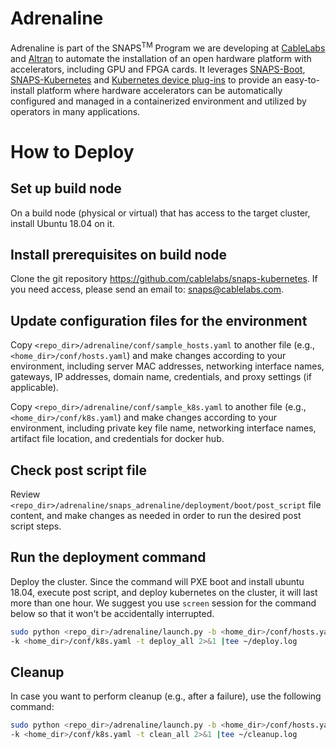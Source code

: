 # Adrenaline

Adrenaline is part of the SNAPS<sup>TM</sup> Program we are developing at
[CableLabs](http://cablelabs.com/) and [Altran](http://altran.com/)
to automate the installation of an open hardware platform with accelerators,
including GPU and FPGA cards. It leverages
[SNAPS-Boot](https://github.com/cablelabs/snaps-boot),
[SNAPS-Kubernetes](https://github.com/cablelabs/snaps-kubernetes) and
[Kubernetes device plug-ins](https://kubernetes.io/docs/concepts/extend-kubernetes/compute-storage-net/device-plugins/)
to provide an easy-to-install platform where hardware accelerators can be
automatically configured and managed in a containerized environment and 
utilized by operators in many applications. 

# How to Deploy
## Set up build node
On a build node (physical or virtual) that has access to the target cluster, 
install Ubuntu 18.04 on it.

## Install prerequisites on build node
Clone the git repository https://github.com/cablelabs/snaps-kubernetes. If you
need access, please send an email to: 
[snaps@cablelabs.com](mailto:snaps@cablelabs.com).

## Update configuration files for the environment
Copy <code><repo_dir>/adrenaline/conf/sample_hosts.yaml</code> to another file
(e.g., <code><home_dir>/conf/hosts.yaml</code>) and make changes according to
your environment, including server MAC addresses, networking interface names,
gateways, IP addresses, domain name, credentials, and proxy settings (if 
applicable).

Copy <code><repo_dir>/adrenaline/conf/sample_k8s.yaml</code> to another file
(e.g., <code><home_dir>/conf/k8s.yaml</code>) and make changes according to
your environment, including private key file name, networking interface names,
artifact file location, and credentials for docker hub.

## Check post script file
Review 
<code><repo_dir>/adrenaline/snaps_adrenaline/deployment/boot/post_script</code>
file content, and make changes as needed in order to run the desired post
script steps.

## Run the deployment command
Deploy the cluster. Since the command will PXE boot and install ubuntu 18.04, 
execute post script, and deploy kubernetes on the cluster, it will last more 
than one hour. We suggest you use <code>screen</code> session for the command
below so that it won't be accidentally interrupted.
```bash
sudo python <repo_dir>/adrenaline/launch.py -b <home_dir>/conf/hosts.yaml \
-k <home_dir>/conf/k8s.yaml -t deploy_all 2>&1 |tee ~/deploy.log
```
## Cleanup
In case you want to perform cleanup (e.g., after a failure), use the following 
command:
```bash
sudo python <repo_dir>/adrenaline/launch.py -b <home_dir>/conf/hosts.yaml \
-k <home_dir>/conf/k8s.yaml -t clean_all 2>&1 |tee ~/cleanup.log
```
